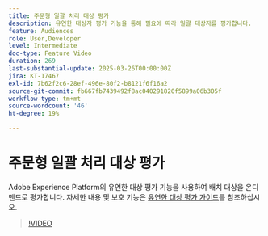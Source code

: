 ```yaml
---
title: 주문형 일괄 처리 대상 평가
description: 유연한 대상자 평가 기능을 통해 필요에 따라 일괄 대상자를 평가합니다.
feature: Audiences
role: User,Developer
level: Intermediate
doc-type: Feature Video
duration: 269
last-substantial-update: 2025-03-26T00:00:00Z
jira: KT-17467
exl-id: 7b62f2c6-28ef-496e-80f2-b8121f6f16a2
source-git-commit: fb667fb7439492f8ac040291820f5899a06b305f
workflow-type: tm+mt
source-wordcount: '46'
ht-degree: 19%

---
```


# 주문형 일괄 처리 대상 평가

Adobe Experience Platform의 유연한 대상 평가 기능을 사용하여 배치 대상을 온디맨드로 평가합니다. 자세한 내용 및 보호 기능은 [유연한 대상 평가 가이드](https://experienceleague.adobe.com/ko/docs/experience-platform/segmentation/methods/flexible-audience-evaluation)를 참조하십시오.

>[!VIDEO](https://video.tv.adobe.com/v/3453647/?learn=on&enablevpops&captions=kor)
